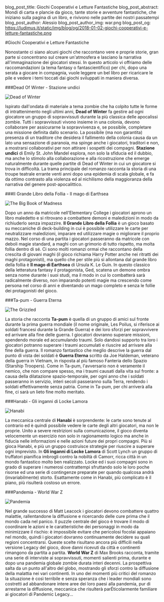 blog_post_title: Giochi Cooperativi e Letture Fantastiche
blog_post_abstract: Mondi di carta e plancie da gioco, tante storie e avventure fantastiche, che iniziano sulla pagina di un libro, e rivivono nelle partite dei nostri passatempi
blog_post_author: Alessio
blog_post_author_img: war.png
blog_post_og: https://ludimus.it/static/img/blog/og/2018-01-02-giochi-cooperativi-e-letture-fantastiche.png

#Giochi Cooperativi e Letture Fantastiche

Nonostante ci siano alcuni giochi che raccontano vere e proprie storie, gran parte si concentrano sul creare un'atmosfera e lasciano la narrativa all'immaginazione dei giocatori stessi. In questo articolo vi offriamo delle raccomandazioni (a tema fantasy o fantascientifico) per chi, dopo una serata a giocare in compagnia, vuole leggere un bel libro per ricaricare le pile e vedere i temi toccati dai giochi sviluppati in maniera diversa.

###Dead Of Winter - Stazione undici

![Dead of Winter](../static/img/games/dead-of-winter.jpg)

Ispirato dall'ondata di materiale a tema zombie che ha colpito tutte le forme di intrattenimento negli ultimi anni, **Dead of Winter** fa gestire ad ogni giocatore un gruppo di sopravvissuti durante la più classica delle apocalissi zombie. Tutti i sopravvissuti vivono insieme in una colonia, devono collaborare per assicurarne la sopravvivenza e, se possibile, completare una missione definita dallo scenario. La possibile (ma non garantita) presenza di un traditore che desidera il fallimento della colonia causa da un lato una sensazione di paranoia, ma spinge anche i giocatori, traditori e non, a mostrarsi collaborativi per non attirare i sospetti dei compagni. 
**Stazione undici** di Emily St. John Mandel esplora, non solo la sfiducia ed il dubbio, ma anche lo stimolo alla collaborazione e alla ricostruzione che emerge naturalmente durante quelle partite di Dead of Winter in cui un giocatore si trova in difficoltà. La trama principale del romanzo racconta la storia di una troupe teatrale errante venti anni dopo una epidemia di scala globale, e fa da ottimo contrasto alla violenza ed al nichilismo della maggioranza della narrativa del genere post-apocalittico.

###Il Grande Libro della Follia - Il mago di Earthsea

![The Big Book of Madness](../static/img/games/the-big-book-of-madness.jpg)

Dopo un anno da matricole nell'Elementary College i giocatori aprono un libro maledetto e si ritrovano a combattere demoni e maledizioni in modo da richiuderlo senza impazzire. **Il Grande Libro della Follia** è un gioco basato su meccaniche di deck-building in cui è possibile utilizzare le carte per neutralizzare maledizioni, imparare ed utilizzare magie o migliorare il proprio mazzo. Nel corso di una partita i giocatori passeranno da matricole con deboli magie standard, a maghi con un grimorio di tutto rispetto, ma molta follia dentro di sé. 
Ci sono molti romanzi ormai che raccontano della crescita di giovani maghi (il gioco richiama Harry Potter anche nei ritratti dei maghi protagonisti), ma quello che per stile più si allontana dal grande libro della follia è **Il mago di Earthsea** di Ursula K. Le Guin. In questo classico della letteratura fantasy il protagonista, Ged, scatena un demone ombra senza nome durante i suoi studi, ma il modo in cui lo combatterà sarà radicalmente diverso, non imparando potenti magie ma crescendo come persona nel corso di anni e diventando un mago completo e senza le follie dei protagonisti del gioco.

###Ta-pum - Guerra Eterna

![The Grizzled](../static/img/games/the-grizzled.jpg)

La storia che racconta **Ta-pum** è quella di un gruppo di amici sul fronte durante la prima guerra mondiale (il nome originale, Les Poilus, si riferisce ai soldati francesi durante la Grande Guerra) e dei loro sforzi per sopravvivere ed arrivare alla fine delle guerra. I giocatori dovranno superare missioni, spendendo morale ed accumulando traumi. Solo dandosi supporto tra loro i giocatori potranno superare i traumi accumulati e riuscire ad arrivare alla fine della guerra. 
Il romanzo fantastico che meglio descrive la guerra dal punto di vista dei soldati è **Guerra Eterna** scritto da Joe Haldeman, veterano della guerra in Vietnam, in risposta al più famoso Fanteria dello Spazio (Starship Troopers). Come in Ta-pum, l'avversario non è veramente il nemico, che non compare spesso, ma i traumi causati dalla vita sul fronte: a causa della dilatazione spazio-temporale, per ogni anno che i soldati passeranno in servizio, interi secoli passeranno sulla Terra, rendendo i soldati effettivamente senza patria. Come in Ta-pum, per chi arriverà alla fine, ci sarà un lieto fine molto meritato.

###Hanabi - Gli inganni di Locke Lamora

![Hanabi](../static/img/games/hanabi.jpg)

La meccanica centrale di **Hanabi** è sorprendente: le carte sono tenute al contrario ed è quindi possibile vedere le carte degli altri giocatori, ma non le proprie. Unito a severe restrizioni sulla comunicazione, il gioco diventa velocemente un esercizio non solo in ragionamento logico ma anche in fiducia nelle informazioni e nelle azioni future dei propri compagni. Più si gioca Hanabi, e più un gruppo costruisce strategie per riuscire a superare ogni imprevisto. 
In **Gli inganni di Locke Lamora** di Scott Lynch un gruppo di truffatori pianifica imbrogli contro la nobiltà di Camorr, ricca città in un mondo fantastico molto ben realizzato. Locke ed i suoi compagni sono in grado di superare i numerosi contrattempi sfruttando solo le loro poche risorse ed una serie di contingenze preparate per quando qualcosa andrà (invariabilmente) storto. Esattamente come in Hanabi, più complicato è il piano, più risulterà costoso un errore.

###Pandemia - World War Z

![Pandemia](../static/img/blog/carte/pandemia.png)

Nel grande successo di Matt Leacock i giocatori devono combattere quattro malattie, rallentandone la diffusione e ricercando delle cure prima che il mondo cada nel panico. Il puzzle centrale del gioco è trovare il modo di coordinare le azioni e le caratteristiche dei personaggi in modo da minimizzare il rischio: è impossibile evitare che pericolosi focolai appaiano nel mondo, quindi i giocatori dovranno continuamente decidere su quali regioni concentrarsi. Queste scelte risultano ancora più difficili nella versione Legacy del gioco, dove danni ricevuti da città e continenti rimangono da partita a partita. 
**World War Z** di Max Brooks racconta, tramite una serie di interviste ai sopravvissuti, momenti salienti prima, durante e dopo una pandemia globale zombie durata interi decenni. La prospettiva salta da un punto all'altro del globo, mostrando gli sforzi contro la diffusione della malattia nei vari continenti. In uno dei momenti più critici del romanzo la situazione è così terribile e senza speranza che i leader mondiali sono costretti ad abbandonare intere aree dei loro paesi alla pandemia, pur di arrestarne la diffusione, meccanica che risulterà parÉticolarmente familiare ai giocatori di Pandemic Legacy...